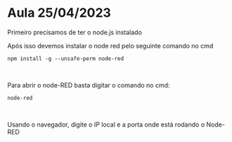 # Aula 25/04/2023

Primeiro precisamos de ter o node.js instalado
<br>

Após isso devemos instalar o node red pelo seguinte comando no cmd
```
npm install -g --unsafe-perm node-red
```
<br>

Para abrir o node-RED basta digitar o comando no cmd:
```
node-red
```
<br>

Usando o navegador, digite o IP local e a porta onde está rodando o Node-RED
